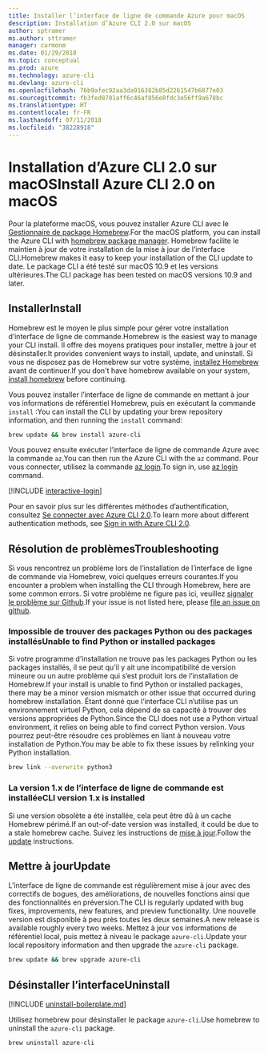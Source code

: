 ```yaml
---
title: Installer l’interface de ligne de commande Azure pour macOS
description: Installation d’Azure CLI 2.0 sur macOS
author: sptramer
ms.author: sttramer
manager: carmonm
ms.date: 01/29/2018
ms.topic: conceptual
ms.prod: azure
ms.technology: azure-cli
ms.devlang: azure-cli
ms.openlocfilehash: 76b9afec92aa3da916382b85d2261547b6877e03
ms.sourcegitcommit: fb3fed8701aff6c46af856e8fdc3e56ff9a678bc
ms.translationtype: HT
ms.contentlocale: fr-FR
ms.lasthandoff: 07/11/2018
ms.locfileid: "38228918"
---
```

# <a name="install-azure-cli-20-on-macos"></a><span data-ttu-id="9a5e8-103">Installation d’Azure CLI 2.0 sur macOS</span><span class="sxs-lookup"><span data-stu-id="9a5e8-103">Install Azure CLI 2.0 on macOS</span></span>

<span data-ttu-id="9a5e8-104">Pour la plateforme macOS, vous pouvez installer Azure CLI avec le [Gestionnaire de package Homebrew](http://brew.sh).</span><span class="sxs-lookup"><span data-stu-id="9a5e8-104">For the macOS platform, you can install the Azure CLI with [homebrew package manager](http://brew.sh).</span></span> <span data-ttu-id="9a5e8-105">Homebrew facilite le maintien à jour de votre installation de la mise à jour de l’interface CLI.</span><span class="sxs-lookup"><span data-stu-id="9a5e8-105">Homebrew makes it easy to keep your installation of the CLI update to date.</span></span> <span data-ttu-id="9a5e8-106">Le package CLI a été testé sur macOS 10.9 et les versions ultérieures.</span><span class="sxs-lookup"><span data-stu-id="9a5e8-106">The CLI package has been tested on macOS versions 10.9 and later.</span></span>

## <a name="install"></a><span data-ttu-id="9a5e8-107">Installer</span><span class="sxs-lookup"><span data-stu-id="9a5e8-107">Install</span></span>

<span data-ttu-id="9a5e8-108">Homebrew est le moyen le plus simple pour gérer votre installation d’interface de ligne de commande.</span><span class="sxs-lookup"><span data-stu-id="9a5e8-108">Homebrew is the easiest way to manage your CLI install.</span></span> <span data-ttu-id="9a5e8-109">Il offre des moyens pratiques pour installer, mettre à jour et désinstaller.</span><span class="sxs-lookup"><span data-stu-id="9a5e8-109">It provides convenient ways to install, update, and uninstall.</span></span>
<span data-ttu-id="9a5e8-110">Si vous ne disposez pas de Homebrew sur votre système, [installez Homebrew](https://docs.brew.sh/Installation.html) avant de continuer.</span><span class="sxs-lookup"><span data-stu-id="9a5e8-110">If you don't have homebrew available on your system, [install homebrew](https://docs.brew.sh/Installation.html) before continuing.</span></span>

<span data-ttu-id="9a5e8-111">Vous pouvez installer l’interface de ligne de commande en mettant à jour vos informations de référentiel Homebrew, puis en exécutant la commande `install` :</span><span class="sxs-lookup"><span data-stu-id="9a5e8-111">You can install the CLI by updating your brew repository information, and then running the `install` command:</span></span>

```bash
brew update && brew install azure-cli
```

<span data-ttu-id="9a5e8-112">Vous pouvez ensuite exécuter l’interface de ligne de commande Azure avec la commande `az`.</span><span class="sxs-lookup"><span data-stu-id="9a5e8-112">You can then run the Azure CLI with the `az` command.</span></span> <span data-ttu-id="9a5e8-113">Pour vous connecter, utilisez la commande [az login](/cli/azure/reference-index#az-login).</span><span class="sxs-lookup"><span data-stu-id="9a5e8-113">To sign in, use [az login](/cli/azure/reference-index#az-login) command.</span></span>

[!INCLUDE [interactive-login](includes/interactive-login.md)]

<span data-ttu-id="9a5e8-114">Pour en savoir plus sur les différentes méthodes d’authentification, consultez [Se connecter avec Azure CLI 2.0](authenticate-azure-cli.md).</span><span class="sxs-lookup"><span data-stu-id="9a5e8-114">To learn more about different authentication methods, see [Sign in with Azure CLI 2.0](authenticate-azure-cli.md).</span></span>

## <a name="troubleshooting"></a><span data-ttu-id="9a5e8-115">Résolution de problèmes</span><span class="sxs-lookup"><span data-stu-id="9a5e8-115">Troubleshooting</span></span>

<span data-ttu-id="9a5e8-116">Si vous rencontrez un problème lors de l’installation de l’interface de ligne de commande via Homebrew, voici quelques erreurs courantes.</span><span class="sxs-lookup"><span data-stu-id="9a5e8-116">If you encounter a problem when installing the CLI through Homebrew, here are some common errors.</span></span> <span data-ttu-id="9a5e8-117">Si votre problème ne figure pas ici, veuillez [signaler le problème sur Github](https://github.com/Azure/azure-cli/issues).</span><span class="sxs-lookup"><span data-stu-id="9a5e8-117">If your issue is not listed here, please [file an issue on github](https://github.com/Azure/azure-cli/issues).</span></span>

### <a name="unable-to-find-python-or-installed-packages"></a><span data-ttu-id="9a5e8-118">Impossible de trouver des packages Python ou des packages installés</span><span class="sxs-lookup"><span data-stu-id="9a5e8-118">Unable to find Python or installed packages</span></span>

<span data-ttu-id="9a5e8-119">Si votre programme d’installation ne trouve pas les packages Python ou les packages installés, il se peut qu’il y ait une incompatibilité de version mineure ou un autre problème qui s’est produit lors de l’installation de Homebrew.</span><span class="sxs-lookup"><span data-stu-id="9a5e8-119">If your install is unable to find Python or installed packages, there may be a minor version mismatch or other issue that occurred during homebrew installation.</span></span> <span data-ttu-id="9a5e8-120">Étant donné que l’interface CLI n’utilise pas un environnement virtuel Python, cela dépend de sa capacité à trouver des versions appropriées de Python.</span><span class="sxs-lookup"><span data-stu-id="9a5e8-120">Since the CLI does not use a Python virtual environment, it relies on being able to find correct Python version.</span></span> <span data-ttu-id="9a5e8-121">Vous pourrez peut-être résoudre ces problèmes en liant à nouveau votre installation de Python.</span><span class="sxs-lookup"><span data-stu-id="9a5e8-121">You may be able to fix these issues by relinking your Python installation.</span></span>

```bash
brew link --overwrite python3
```

### <a name="cli-version-1x-is-installed"></a><span data-ttu-id="9a5e8-122">La version 1.x de l’interface de ligne de commande est installée</span><span class="sxs-lookup"><span data-stu-id="9a5e8-122">CLI version 1.x is installed</span></span>

<span data-ttu-id="9a5e8-123">Si une version obsolète a été installée, cela peut être dû à un cache Homebrew périmé.</span><span class="sxs-lookup"><span data-stu-id="9a5e8-123">If an out-of-date version was installed, it could be due to a stale homebrew cache.</span></span> <span data-ttu-id="9a5e8-124">Suivez les instructions de [mise à jour](#Update).</span><span class="sxs-lookup"><span data-stu-id="9a5e8-124">Follow the [update](#Update) instructions.</span></span>

## <a name="update"></a><span data-ttu-id="9a5e8-125">Mettre à jour</span><span class="sxs-lookup"><span data-stu-id="9a5e8-125">Update</span></span>

<span data-ttu-id="9a5e8-126">L’interface de ligne de commande est régulièrement mise à jour avec des correctifs de bogues, des améliorations, de nouvelles fonctions ainsi que des fonctionnalités en préversion.</span><span class="sxs-lookup"><span data-stu-id="9a5e8-126">The CLI is regularly updated with bug fixes, improvements, new features, and preview functionality.</span></span> <span data-ttu-id="9a5e8-127">Une nouvelle version est disponible à peu près toutes les deux semaines.</span><span class="sxs-lookup"><span data-stu-id="9a5e8-127">A new release is available roughly every two weeks.</span></span> <span data-ttu-id="9a5e8-128">Mettez à jour vos informations de référentiel local, puis mettez à niveau le package `azure-cli`.</span><span class="sxs-lookup"><span data-stu-id="9a5e8-128">Update your local repository information and then upgrade the `azure-cli` package.</span></span>

```bash
brew update && brew upgrade azure-cli
```

## <a name="uninstall"></a><span data-ttu-id="9a5e8-129">Désinstaller l’interface</span><span class="sxs-lookup"><span data-stu-id="9a5e8-129">Uninstall</span></span>

[!INCLUDE [uninstall-boilerplate.md](includes/uninstall-boilerplate.md)]

<span data-ttu-id="9a5e8-130">Utilisez homebrew pour désinstaller le package `azure-cli`.</span><span class="sxs-lookup"><span data-stu-id="9a5e8-130">Use homebrew to uninstall the `azure-cli` package.</span></span>

```bash
brew uninstall azure-cli
```
